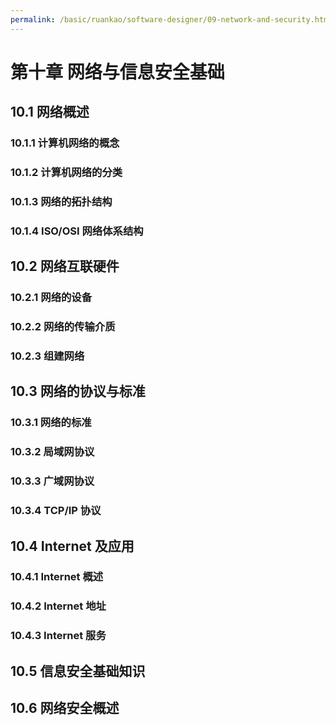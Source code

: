 ```yaml
---
permalink: /basic/ruankao/software-designer/09-network-and-security.html
---
```


# 第十章 网络与信息安全基础

## 10.1 网络概述

### 10.1.1 计算机网络的概念

### 10.1.2 计算机网络的分类

### 10.1.3 网络的拓扑结构

### 10.1.4 ISO/OSI 网络体系结构

## 10.2 网络互联硬件

### 10.2.1 网络的设备

### 10.2.2 网络的传输介质

### 10.2.3 组建网络

## 10.3 网络的协议与标准

### 10.3.1 网络的标准

### 10.3.2 局域网协议

### 10.3.3 广域网协议

### 10.3.4 TCP/IP 协议

## 10.4 Internet 及应用

### 10.4.1 Internet 概述

### 10.4.2 Internet 地址

### 10.4.3 Internet 服务

## 10.5 信息安全基础知识

## 10.6 网络安全概述
